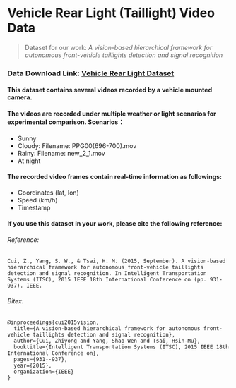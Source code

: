 # Vehicle Rear Light (Taillight) Video Data

> Dataset for our work: *A vision-based hierarchical framework for autonomous front-vehicle taillights detection and signal recognition*

### Data Download Link: [Vehicle Rear Light Dataset](https://drive.google.com/drive/folders/1Ms8fEpXBlWMVXpPvHbWTqWiHNB6-qaJy?usp=sharing)
#### This dataset contains several videos recorded by a vehicle mounted camera. 
#### The videos are recorded under multiple weather or light scenarios for experimental comparison. Scenarios：
* Sunny
* Cloudy: Filename: PPG00(696-700).mov
* Rainy: Filename: new_2_1.mov
* At night
#### The recorded video frames contain real-time information as followings:
* Coordinates (lat, lon)
* Speed (km/h)
* Timestamp
#### If you use this dataset in your work, please cite the following reference:
###### Reference:
`
Cui, Z., Yang, S. W., & Tsai, H. M. (2015, September). A vision-based hierarchical framework for autonomous front-vehicle taillights detection and signal recognition. In Intelligent Transportation Systems (ITSC), 2015 IEEE 18th International Conference on (pp. 931-937). IEEE.
`
###### Bitex:
```
@inproceedings{cui2015vision,
  title={A vision-based hierarchical framework for autonomous front-vehicle taillights detection and signal recognition},
  author={Cui, Zhiyong and Yang, Shao-Wen and Tsai, Hsin-Mu},
  booktitle={Intelligent Transportation Systems (ITSC), 2015 IEEE 18th International Conference on},
  pages={931--937},
  year={2015},
  organization={IEEE}
}
```
